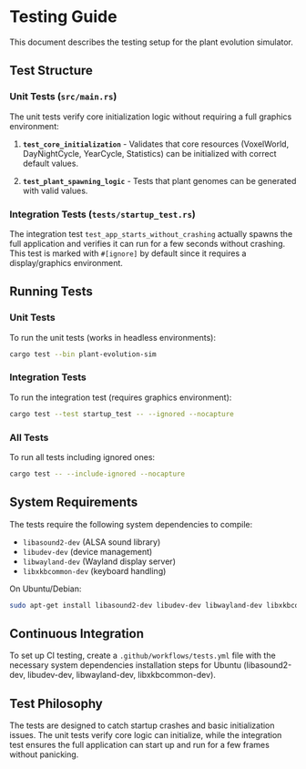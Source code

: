 # Testing Guide

This document describes the testing setup for the plant evolution simulator.

## Test Structure

### Unit Tests (`src/main.rs`)

The unit tests verify core initialization logic without requiring a full graphics environment:

1. **`test_core_initialization`** - Validates that core resources (VoxelWorld, DayNightCycle, YearCycle, Statistics) can be initialized with correct default values.

2. **`test_plant_spawning_logic`** - Tests that plant genomes can be generated with valid values.

### Integration Tests (`tests/startup_test.rs`)

The integration test `test_app_starts_without_crashing` actually spawns the full application and verifies it can run for a few seconds without crashing. This test is marked with `#[ignore]` by default since it requires a display/graphics environment.

## Running Tests

### Unit Tests

To run the unit tests (works in headless environments):

```bash
cargo test --bin plant-evolution-sim
```

### Integration Tests

To run the integration test (requires graphics environment):

```bash
cargo test --test startup_test -- --ignored --nocapture
```

### All Tests

To run all tests including ignored ones:

```bash
cargo test -- --include-ignored --nocapture
```

## System Requirements

The tests require the following system dependencies to compile:

- `libasound2-dev` (ALSA sound library)
- `libudev-dev` (device management)
- `libwayland-dev` (Wayland display server)
- `libxkbcommon-dev` (keyboard handling)

On Ubuntu/Debian:
```bash
sudo apt-get install libasound2-dev libudev-dev libwayland-dev libxkbcommon-dev
```

## Continuous Integration

To set up CI testing, create a `.github/workflows/tests.yml` file with the necessary system dependencies installation steps for Ubuntu (libasound2-dev, libudev-dev, libwayland-dev, libxkbcommon-dev).

## Test Philosophy

The tests are designed to catch startup crashes and basic initialization issues. The unit tests verify core logic can initialize, while the integration test ensures the full application can start up and run for a few frames without panicking.
